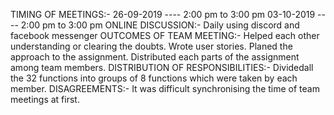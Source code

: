 TIMING OF MEETINGS:-
    26-09-2019 ---- 2:00 pm to 3:00 pm
    03-10-2019 ---- 2:00 pm to 3:00 pm
ONLINE DISCUSSION:-
    Daily using discord and facebook messenger
OUTCOMES OF TEAM MEETING:-
    Helped each other understanding or clearing the doubts.
    Wrote user stories.
    Planed the approach to the assignment.
    Distributed each parts of the assignment among team members.
DISTRIBUTION OF RESPONSIBILITIES:-
    Dividedall the 32 functions into groups of 8 functions which were taken by each member.
DISAGREEMENTS:-
    It was difficult synchronising the time of team meetings at first.
